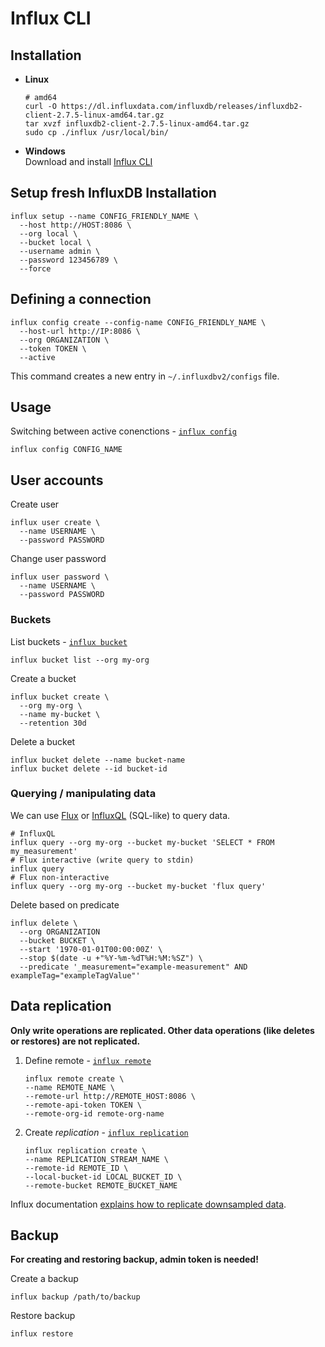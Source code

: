 # Influx CLI
## Installation
- **Linux**
  ```shell
  # amd64
  curl -O https://dl.influxdata.com/influxdb/releases/influxdb2-client-2.7.5-linux-amd64.tar.gz
  tar xvzf influxdb2-client-2.7.5-linux-amd64.tar.gz
  sudo cp ./influx /usr/local/bin/
  ```
- **Windows**  
  Download and install [Influx CLI](https://docs.influxdata.com/influxdb/v2/reference/cli/influx/?t=Windows#download-from-your-browser)

## Setup fresh InfluxDB Installation
```shell
influx setup --name CONFIG_FRIENDLY_NAME \
  --host http://HOST:8086 \
  --org local \
  --bucket local \
  --username admin \
  --password 123456789 \
  --force
```

## Defining a connection
```shell
influx config create --config-name CONFIG_FRIENDLY_NAME \
  --host-url http://IP:8086 \
  --org ORGANIZATION \
  --token TOKEN \
  --active
```
This command creates a new entry in `~/.influxdbv2/configs` file.

## Usage
Switching between active conenctions - [`influx config`](https://docs.influxdata.com/influxdb/v2/reference/cli/influx/config/)
```shell
influx config CONFIG_NAME
```

## User accounts
Create user
```shell
influx user create \
  --name USERNAME \
  --password PASSWORD
```

Change user password
```shell
influx user password \
  --name USERNAME \
  --password PASSWORD
```

### Buckets
List buckets - [`influx bucket`](https://docs.influxdata.com/influxdb/v2/reference/cli/influx/bucket/)
```shell
influx bucket list --org my-org
```

Create a bucket
```shell
influx bucket create \
  --org my-org \
  --name my-bucket \
  --retention 30d
```

Delete a bucket
```shell
influx bucket delete --name bucket-name
influx bucket delete --id bucket-id
```

### Querying / manipulating data
We can use [Flux](https://docs.influxdata.com/flux/v0/) or [InfluxQL](https://docs.influxdata.com/influxdb/v1/query_language/) (SQL-like) to query data.

```shell
# InfluxQL
influx query --org my-org --bucket my-bucket 'SELECT * FROM my_measurement'
# Flux interactive (write query to stdin)
influx query
# Flux non-interactive
influx query --org my-org --bucket my-bucket 'flux query'
```

Delete based on predicate
```shell
influx delete \
  --org ORGANIZATION
  --bucket BUCKET \
  --start '1970-01-01T00:00:00Z' \
  --stop $(date -u +"%Y-%m-%dT%H:%M:%SZ") \
  --predicate '_measurement="example-measurement" AND exampleTag="exampleTagValue"'
```

## Data replication
**Only write operations are replicated. Other data operations (like deletes or restores) are not replicated.**

1. Define remote - [`influx remote`](https://docs.influxdata.com/influxdb/v2/reference/cli/influx/remote/)
   ```shell
   influx remote create \
   --name REMOTE_NAME \
   --remote-url http://REMOTE_HOST:8086 \
   --remote-api-token TOKEN \
   --remote-org-id remote-org-name
   ```
2. Create *replication* - [`influx replication`](https://docs.influxdata.com/influxdb/v2/reference/cli/influx/replication/)
   ```shell
   influx replication create \
   --name REPLICATION_STREAM_NAME \
   --remote-id REMOTE_ID \
   --local-bucket-id LOCAL_BUCKET_ID \
   --remote-bucket REMOTE_BUCKET_NAME
   ```

Influx documentation [explains how to replicate downsampled data](https://docs.influxdata.com/influxdb/v2/write-data/replication/replicate-data/#replicate-downsampled-or-processed-data).

## Backup
**For creating and restoring backup, admin token is needed!**  

Create a backup
```shell
influx backup /path/to/backup
```

Restore backup
```shell
influx restore 
```
